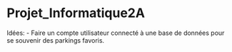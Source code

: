 # Projet_Informatique2A
Idées:
    - Faire un compte utilisateur connecté à une base de données pour se souvenir des parkings favoris.